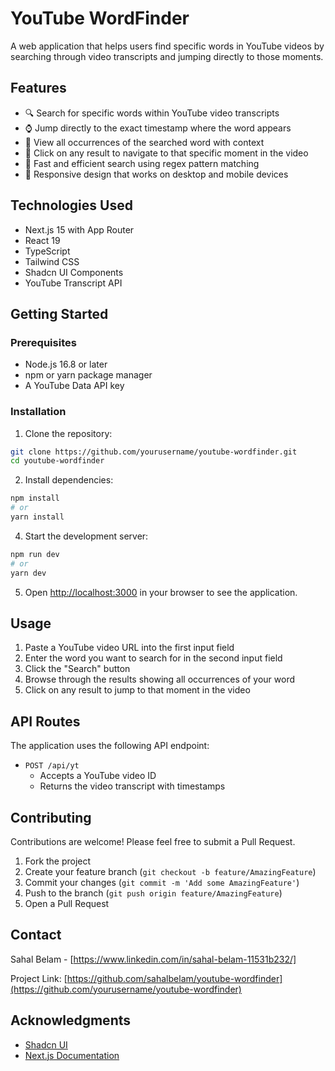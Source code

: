 # YouTube WordFinder

A web application that helps users find specific words in YouTube videos by searching through video transcripts and jumping directly to those moments.

## Features

- 🔍 Search for specific words within YouTube video transcripts
- ⌚ Jump directly to the exact timestamp where the word appears
- 📝 View all occurrences of the searched word with context
- 🎯 Click on any result to navigate to that specific moment in the video
- 💨 Fast and efficient search using regex pattern matching
- 📱 Responsive design that works on desktop and mobile devices

## Technologies Used

- Next.js 15 with App Router
- React 19
- TypeScript
- Tailwind CSS
- Shadcn UI Components
- YouTube Transcript API

## Getting Started

### Prerequisites

- Node.js 16.8 or later
- npm or yarn package manager
- A YouTube Data API key

### Installation

1. Clone the repository:
```bash
git clone https://github.com/yourusername/youtube-wordfinder.git
cd youtube-wordfinder
```

2. Install dependencies:
```bash
npm install
# or
yarn install
```

4. Start the development server:
```bash
npm run dev
# or
yarn dev
```

5. Open [http://localhost:3000](http://localhost:3000) in your browser to see the application.

## Usage

1. Paste a YouTube video URL into the first input field
2. Enter the word you want to search for in the second input field
3. Click the "Search" button
4. Browse through the results showing all occurrences of your word
5. Click on any result to jump to that moment in the video

## API Routes

The application uses the following API endpoint:

- `POST /api/yt`
  - Accepts a YouTube video ID
  - Returns the video transcript with timestamps

## Contributing

Contributions are welcome! Please feel free to submit a Pull Request.

1. Fork the project
2. Create your feature branch (`git checkout -b feature/AmazingFeature`)
3. Commit your changes (`git commit -m 'Add some AmazingFeature'`)
4. Push to the branch (`git push origin feature/AmazingFeature`)
5. Open a Pull Request


## Contact

Sahal Belam - [https://www.linkedin.com/in/sahal-belam-11531b232/]

Project Link: [https://github.com/sahalbelam/youtube-wordfinder](https://github.com/yourusername/youtube-wordfinder)

## Acknowledgments

- [Shadcn UI](https://ui.shadcn.com/)
- [Next.js Documentation](https://nextjs.org/docs)
